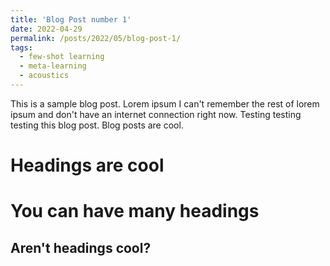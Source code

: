 ```yaml
---
title: 'Blog Post number 1'
date: 2022-04-29
permalink: /posts/2022/05/blog-post-1/
tags:
  - few-shot learning
  - meta-learning
  - acoustics 
---
```


This is a sample blog post. Lorem ipsum I can't remember the rest of lorem ipsum and don't have an internet connection right now. Testing testing testing this blog post. Blog posts are cool.

Headings are cool
======

You can have many headings
======

Aren't headings cool?
------